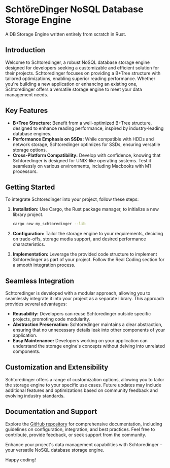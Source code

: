 # SchtöreDinger NoSQL Database Storage Engine
A DB Storage Engine written entirely from scratch in Rust.

## Introduction

Welcome to Schtoredinger, a robust NoSQL database storage engine designed for developers seeking a customizable and efficient solution for their projects. Schtoredinger focuses on providing a B+Tree structure with tailored optimizations, enabling superior reading performance. Whether you're building a new application or enhancing an existing one, Schtoredinger offers a versatile storage engine to meet your data management needs.

## Key Features

- **B+Tree Structure:** Benefit from a well-optimized B+Tree structure, designed to enhance reading performance, inspired by industry-leading database engines.
- **Performance Emphasis on SSDs:** While compatible with HDDs and network storage, Schtoredinger optimizes for SSDs, ensuring versatile storage options.
- **Cross-Platform Compatibility:** Develop with confidence, knowing that Schtoredinger is designed for UNIX-like operating systems. Test it seamlessly on various environments, including Macbooks with M1 processors.

## Getting Started

To integrate Schtoredinger into your project, follow these steps:

1. **Installation:** Use Cargo, the Rust package manager, to initialize a new library project.

    ```bash
    cargo new my_schtoredinger --lib
    ```

2. **Configuration:** Tailor the storage engine to your requirements, deciding on trade-offs, storage media support, and desired performance characteristics.

3. **Implementation:** Leverage the provided code structure to implement Schtoredinger as part of your project. Follow the Real Coding section for a smooth integration process.

## Seamless Integration

Schtoredinger is developed with a modular approach, allowing you to seamlessly integrate it into your project as a separate library. This approach provides several advantages:

- **Reusability:** Developers can reuse Schtoredinger outside specific projects, promoting code modularity.
- **Abstraction Preservation:** Schtoredinger maintains a clear abstraction, ensuring that no unnecessary details leak into other components of your application.
- **Easy Maintenance:** Developers working on your application can understand the storage engine's concepts without delving into unrelated components.

## Customization and Extensibility

Schtoredinger offers a range of customization options, allowing you to tailor the storage engine to your specific use cases. Future updates may include additional features and optimizations based on community feedback and evolving industry standards.

## Documentation and Support

Explore the [GitHub repository](#) for comprehensive documentation, including guidelines on configuration, integration, and best practices. Feel free to contribute, provide feedback, or seek support from the community.

Enhance your project's data management capabilities with Schtoredinger – your versatile NoSQL database storage engine.

Happy coding!
